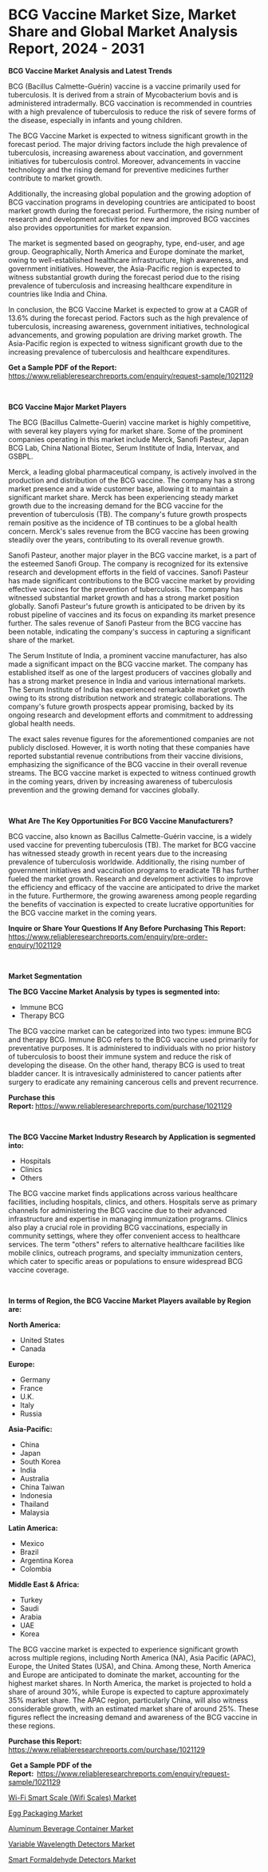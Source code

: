 <p><h1>BCG Vaccine Market Size, Market Share and Global Market Analysis Report, 2024 - 2031</h1></p><p><strong>BCG Vaccine Market Analysis and Latest Trends</strong></p>
<p><p>BCG (Bacillus Calmette-Guérin) vaccine is a vaccine primarily used for tuberculosis. It is derived from a strain of Mycobacterium bovis and is administered intradermally. BCG vaccination is recommended in countries with a high prevalence of tuberculosis to reduce the risk of severe forms of the disease, especially in infants and young children.</p><p>The BCG Vaccine Market is expected to witness significant growth in the forecast period. The major driving factors include the high prevalence of tuberculosis, increasing awareness about vaccination, and government initiatives for tuberculosis control. Moreover, advancements in vaccine technology and the rising demand for preventive medicines further contribute to market growth.</p><p>Additionally, the increasing global population and the growing adoption of BCG vaccination programs in developing countries are anticipated to boost market growth during the forecast period. Furthermore, the rising number of research and development activities for new and improved BCG vaccines also provides opportunities for market expansion.</p><p>The market is segmented based on geography, type, end-user, and age group. Geographically, North America and Europe dominate the market, owing to well-established healthcare infrastructure, high awareness, and government initiatives. However, the Asia-Pacific region is expected to witness substantial growth during the forecast period due to the rising prevalence of tuberculosis and increasing healthcare expenditure in countries like India and China. </p><p>In conclusion, the BCG Vaccine Market is expected to grow at a CAGR of 13.6% during the forecast period. Factors such as the high prevalence of tuberculosis, increasing awareness, government initiatives, technological advancements, and growing population are driving market growth. The Asia-Pacific region is expected to witness significant growth due to the increasing prevalence of tuberculosis and healthcare expenditures.</p></p>
<p><strong>Get a Sample PDF of the Report:&nbsp;</strong> <a href="https://www.reliableresearchreports.com/enquiry/request-sample/1021129">https://www.reliableresearchreports.com/enquiry/request-sample/1021129</a></p>
<p>&nbsp;</p>
<p><strong>BCG Vaccine Major Market Players</strong></p>
<p><p>The BCG (Bacillus Calmette-Guerin) vaccine market is highly competitive, with several key players vying for market share. Some of the prominent companies operating in this market include Merck, Sanofi Pasteur, Japan BCG Lab, China National Biotec, Serum Institute of India, Intervax, and GSBPL.</p><p>Merck, a leading global pharmaceutical company, is actively involved in the production and distribution of the BCG vaccine. The company has a strong market presence and a wide customer base, allowing it to maintain a significant market share. Merck has been experiencing steady market growth due to the increasing demand for the BCG vaccine for the prevention of tuberculosis (TB). The company's future growth prospects remain positive as the incidence of TB continues to be a global health concern. Merck's sales revenue from the BCG vaccine has been growing steadily over the years, contributing to its overall revenue growth.</p><p>Sanofi Pasteur, another major player in the BCG vaccine market, is a part of the esteemed Sanofi Group. The company is recognized for its extensive research and development efforts in the field of vaccines. Sanofi Pasteur has made significant contributions to the BCG vaccine market by providing effective vaccines for the prevention of tuberculosis. The company has witnessed substantial market growth and has a strong market position globally. Sanofi Pasteur's future growth is anticipated to be driven by its robust pipeline of vaccines and its focus on expanding its market presence further. The sales revenue of Sanofi Pasteur from the BCG vaccine has been notable, indicating the company's success in capturing a significant share of the market.</p><p>The Serum Institute of India, a prominent vaccine manufacturer, has also made a significant impact on the BCG vaccine market. The company has established itself as one of the largest producers of vaccines globally and has a strong market presence in India and various international markets. The Serum Institute of India has experienced remarkable market growth owing to its strong distribution network and strategic collaborations. The company's future growth prospects appear promising, backed by its ongoing research and development efforts and commitment to addressing global health needs.</p><p>The exact sales revenue figures for the aforementioned companies are not publicly disclosed. However, it is worth noting that these companies have reported substantial revenue contributions from their vaccine divisions, emphasizing the significance of the BCG vaccine in their overall revenue streams. The BCG vaccine market is expected to witness continued growth in the coming years, driven by increasing awareness of tuberculosis prevention and the growing demand for vaccines globally.</p></p>
<p>&nbsp;</p>
<p><strong>What Are The Key Opportunities For BCG Vaccine Manufacturers?</strong></p>
<p><p>BCG vaccine, also known as Bacillus Calmette-Guérin vaccine, is a widely used vaccine for preventing tuberculosis (TB). The market for BCG vaccine has witnessed steady growth in recent years due to the increasing prevalence of tuberculosis worldwide. Additionally, the rising number of government initiatives and vaccination programs to eradicate TB has further fueled the market growth. Research and development activities to improve the efficiency and efficacy of the vaccine are anticipated to drive the market in the future. Furthermore, the growing awareness among people regarding the benefits of vaccination is expected to create lucrative opportunities for the BCG vaccine market in the coming years.</p></p>
<p><strong>Inquire or Share Your Questions If Any Before Purchasing This Report:</strong> <a href="https://www.reliableresearchreports.com/enquiry/pre-order-enquiry/1021129">https://www.reliableresearchreports.com/enquiry/pre-order-enquiry/1021129</a></p>
<p>&nbsp;</p>
<p><strong>Market Segmentation</strong></p>
<p><strong>The BCG Vaccine Market Analysis by types is segmented into:</strong></p>
<p><ul><li>Immune BCG</li><li>Therapy BCG</li></ul></p>
<p><p>The BCG vaccine market can be categorized into two types: immune BCG and therapy BCG. Immune BCG refers to the BCG vaccine used primarily for preventative purposes. It is administered to individuals with no prior history of tuberculosis to boost their immune system and reduce the risk of developing the disease. On the other hand, therapy BCG is used to treat bladder cancer. It is intravesically administered to cancer patients after surgery to eradicate any remaining cancerous cells and prevent recurrence.</p></p>
<p><strong>Purchase this Report:&nbsp;</strong><a href="https://www.reliableresearchreports.com/purchase/1021129">https://www.reliableresearchreports.com/purchase/1021129</a></p>
<p>&nbsp;</p>
<p><strong>The BCG Vaccine Market Industry Research by Application is segmented into:</strong></p>
<p><ul><li>Hospitals</li><li>Clinics</li><li>Others</li></ul></p>
<p><p>The BCG vaccine market finds applications across various healthcare facilities, including hospitals, clinics, and others. Hospitals serve as primary channels for administering the BCG vaccine due to their advanced infrastructure and expertise in managing immunization programs. Clinics also play a crucial role in providing BCG vaccinations, especially in community settings, where they offer convenient access to healthcare services. The term "others" refers to alternative healthcare facilities like mobile clinics, outreach programs, and specialty immunization centers, which cater to specific areas or populations to ensure widespread BCG vaccine coverage.</p></p>
<p>&nbsp;</p>
<p><strong>In terms of Region, the BCG Vaccine Market Players available by Region are:</strong></p>
<p>
    <p> <strong> North America: </strong>
        <ul>
            <li>United States</li>
            <li>Canada</li>
        </ul>
        </p> 
    <p> <strong> Europe: </strong>
        <ul>
            <li>Germany</li>
            <li>France</li>
            <li>U.K.</li>
            <li>Italy</li>
            <li>Russia</li>
        </ul>
        </p> 
    <p> <strong> Asia-Pacific: </strong>
        <ul>
            <li>China</li>
            <li>Japan</li>
            <li>South Korea</li>
            <li>India</li>
            <li>Australia</li>
            <li>China Taiwan</li>
            <li>Indonesia</li>
            <li>Thailand</li>
            <li>Malaysia</li>
        </ul>
        </p> 
    <p> <strong> Latin America: </strong>
        <ul>
            <li>Mexico</li>
            <li>Brazil</li>
            <li>Argentina Korea</li>
            <li>Colombia</li>
        </ul>
        </p> 
    <p> <strong> Middle East & Africa: </strong>
        <ul>
            <li>Turkey</li>
            <li>Saudi</li>
            <li>Arabia</li>
            <li>UAE</li>
            <li>Korea</li>
        </ul>
    </p>
    </p>
<p><p>The BCG vaccine market is expected to experience significant growth across multiple regions, including North America (NA), Asia Pacific (APAC), Europe, the United States (USA), and China. Among these, North America and Europe are anticipated to dominate the market, accounting for the highest market shares. In North America, the market is projected to hold a share of around 30%, while Europe is expected to capture approximately 35% market share. The APAC region, particularly China, will also witness considerable growth, with an estimated market share of around 25%. These figures reflect the increasing demand and awareness of the BCG vaccine in these regions.</p></p>
<p><strong>Purchase this Report: </strong><a href="https://www.reliableresearchreports.com/purchase/1021129">https://www.reliableresearchreports.com/purchase/1021129</a></p>
<p>&nbsp;<strong>Get a Sample PDF of the Report:&nbsp;&nbsp;</strong><a href="https://www.reliableresearchreports.com/enquiry/request-sample/1021129">https://www.reliableresearchreports.com/enquiry/request-sample/1021129</a></p>
<p><strong></strong></p>
<p><p><a href="https://medium.com/@vincentalvarez1980/wi-fi-smart-scale-wifi-scales-market-share-evolution-and-market-growth-trends-2024-2031-bbc17f6df98b">Wi-Fi Smart Scale (Wifi Scales) Market</a></p><p><a href="https://github.com/deliacustodio40/Market-Research-Report-List-2/blob/main/egg-packaging-market.md">Egg Packaging Market</a></p><p><a href="https://github.com/maliyahmorrow6654/Market-Research-Report-List-2/blob/main/aluminum-beverage-container-market.md">Aluminum Beverage Container Market</a></p><p><a href="https://medium.com/@vincentalvarez1980/analyzing-variable-wavelength-detectors-market-global-industry-perspective-and-forecast-2024-to-d8400b9ca02f">Variable Wavelength Detectors Market</a></p><p><a href="https://medium.com/@vincentalvarez1980/smart-formaldehyde-detectors-market-size-cagr-trends-2024-2030-a83524e53661">Smart Formaldehyde Detectors Market</a></p></p>